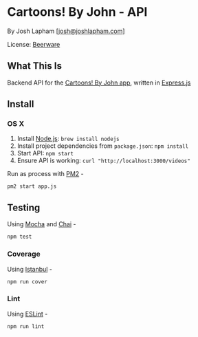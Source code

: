 # Cartoons! By John - API

By Josh Lapham [josh@joshlapham.com]

License: [Beerware](https://en.wikipedia.org/wiki/Beerware)

## What This Is

Backend API for the [Cartoons! By John app](https://appsto.re/au/OKBL1.i), written in [Express.js](http://expressjs.com/)

## Install

### OS X

1. Install [Node.js](http://nodejs.org/): `brew install nodejs`
2. Install project dependencies from `package.json`: `npm install`
3. Start API: `npm start`
4. Ensure API is working: `curl "http://localhost:3000/videos"`

Run as process with [PM2](http://pm2.keymetrics.io/) -

`pm2 start app.js`

## Testing

Using [Mocha](http://mochajs.org/) and [Chai](http://chaijs.com/) -

`npm test`

### Coverage

Using [Istanbul](https://github.com/gotwarlost/istanbul) -

`npm run cover`

### Lint

Using [ESLint](http://eslint.org/) -

`npm run lint`

